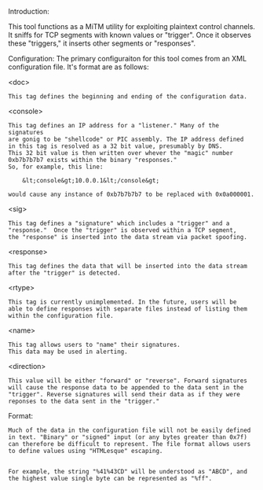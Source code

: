 Introduction:

This tool functions as a MiTM utility for exploiting plaintext control 
channels. It sniffs for TCP segments with known values or "trigger". 
Once it observes these "triggers," it inserts other segments or "responses".

Configuration:
The primary configuraiton for this tool comes from an XML configuration file. 
It's format are as follows:

&lt;doc&gt;

	This tag defines the beginning and ending of the configuration data.

&lt;console&gt;

	This tag defines an IP address for a "listener." Many of the signatures
	are gonig to be "shellcode" or PIC assembly. The IP address defined
	in this tag is resolved as a 32 bit value, presumably by DNS.
	This 32 bit value is then written over whever the "magic" number
	0xb7b7b7b7 exists within the binary "responses."
	So, for example, this line:

		&lt;console&gt;10.0.0.1&lt;/console&gt; 

	would cause any instance of 0xb7b7b7b7 to be replaced with 0x0a000001.

&lt;sig&gt;

	This tag defines a "signature" which includes a "trigger" and a 
	"response."  Once the "trigger" is observed within a TCP segment,
	the "response" is inserted into the data stream via packet spoofing.

&lt;response&gt;

	This tag defines the data that will be inserted into the data stream
	after the "trigger" is detected.

&lt;rtype&gt;

	This tag is currently unimplemented. In the future, users will be
	able to define responses with separate files instead of listing them
	within the configuration file.
 
&lt;name&gt;

	This tag allows users to "name" their signatures.
	This data may be used in alerting.

&lt;direction&gt;

	This value will be either "forward" or "reverse". Forward signatures
	will cause the response data to be appended to the data sent in the 
	"trigger". Reverse signatures will send their data as if they were
	reponses to the data sent in the "trigger."


Format:

	Much of the data in the configuration file will not be easily defined
	in text. "Binary" or "signed" input (or any bytes greater than 0x7f)
	can therefore be difficult to represent. The file format allows users
	to define values using "HTMLesque" escaping.  
	

	For example, the string "%41%43CD" will be understood as "ABCD", and
	the highest value single byte can be represented as "%ff". 


